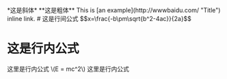 <head>
<script type="text/javascript" async
  src="https://cdn.mathjax.org/mathjax/latest/MathJax.js?config=TeX-MML-AM_CHTML">
</script>
</head>
*这是斜体*
**这是粗体**
This is [an example](http://wwwbaidu.com/ "Title") inline link.
# 这是行间公式
$$x=\frac{-b\pm\sqrt{b^2-4ac}}{2a}$$
 
# 这是行内公式
这里是行内公式 \\(E = mc^2\\) 这里是行内公式
